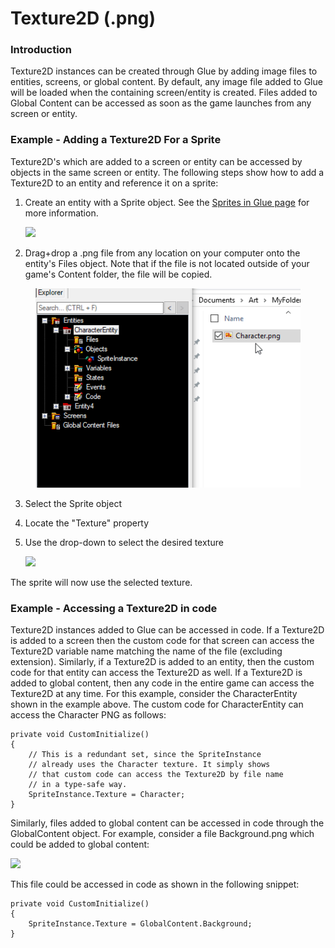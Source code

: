 # Texture2D (.png)

### Introduction

Texture2D instances can be created through Glue by adding image files to entities, screens, or global content. By default, any image file added to Glue will be loaded when the containing screen/entity is created. Files added to Global Content can be accessed as soon as the game launches from any screen or entity.

### Example - Adding a Texture2D For a Sprite

Texture2D's which are added to a screen or entity can be accessed by objects in the same screen or entity. The following steps show how to add a Texture2D to an entity and reference it on a sprite:

1.  Create an entity with a Sprite object. See the [Sprites in Glue page](../objects/object-types/glue-reference-sprite.md) for more information.

    ![](../../.gitbook/assets/2019-06-img\_5d18b9a876102.png)
2. Drag+drop a .png file from any location on your computer onto the entity's Files object. Note that if the file is not located outside of your game's Content folder, the file will be copied.

<figure><img src="../../.gitbook/assets/2016-07-2019-06-30_07-32-33.gif" alt=""><figcaption></figcaption></figure>

3. Select the Sprite object
4. Locate the "Texture" property
5.  Use the drop-down to select the desired texture

    ![](../../.gitbook/assets/2016-07-img\_57881ea9e2cbc.png)

The sprite will now use the selected texture.

### Example - Accessing a Texture2D in code

Texture2D instances added to Glue can be accessed in code. If a Texture2D is added to a screen then the custom code for that screen can access the Texture2D variable name matching the name of the file (excluding extension). Similarly, if a Texture2D is added to an entity, then the custom code for that entity can access the Texture2D as well. If a Texture2D is added to global content, then any code in the entire game can access the Texture2D at any time. For this example, consider the CharacterEntity shown in the example above. The custom code for CharacterEntity can access the Character PNG as follows:

```lang:c#
private void CustomInitialize()
{
    // This is a redundant set, since the SpriteInstance
    // already uses the Character texture. It simply shows
    // that custom code can access the Texture2D by file name
    // in a type-safe way.
    SpriteInstance.Texture = Character;
}
```

Similarly, files added to global content can be accessed in code through the GlobalContent object. For example, consider a file Background.png which could be added to global content:

![](../../.gitbook/assets/2016-07-img\_57882064ea554.png)

This file could be accessed in code as shown in the following snippet:

```lang:c#
private void CustomInitialize()
{
    SpriteInstance.Texture = GlobalContent.Background;
}
```
